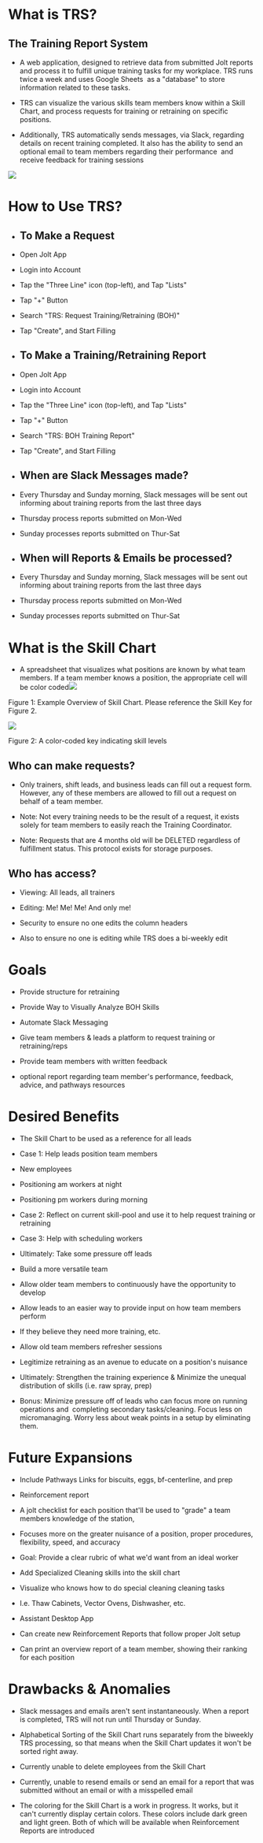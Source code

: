 # What is TRS? 

The Training Report System 
---------------------------

-   A web application, designed to retrieve data from submitted Jolt reports and process it to fulfill unique training tasks for my workplace. TRS runs twice a week and uses Google Sheets  as a "database" to store information related to these tasks. 

-   TRS can visualize the various skills team members know within a Skill Chart, and process requests for training or retraining on specific positions.  

-   Additionally, TRS automatically sends messages, via Slack, regarding details on recent training completed. It also has the ability to send an optional email to team members regarding their performance  and receive feedback for training sessions

![](https://lh7-rt.googleusercontent.com/docsz/AD_4nXcoahz7Dgs2zFOIVevESKCvk2bcqJpDLgyMh461yBbqVZc-UhD2q5z6UANZfdlQiu3LPpx-cldu4dLw2Id8RFoeb_9bWDEs7Ww05kWzvxX3uJfQn86by8uI6GGRN_TPquwNMJswUCX7zohmqMCptb4KIM3B?key=eGq1Bo88XZ_lQ-ZXPu3j4A)

How to Use TRS?
===============

-   To Make a Request
    -----------------

-   Open Jolt App

-   Login into Account

-   Tap the "Three Line" icon (top-left), and Tap "Lists"

-   Tap "+" Button

-   Search "TRS: Request Training/Retraining (BOH)"

-   Tap "Create", and Start Filling

-   To Make a Training/Retraining Report
    ------------------------------------

-   Open Jolt App

-   Login into Account

-   Tap the "Three Line" icon (top-left), and Tap "Lists"

-   Tap "+" Button

-   Search "TRS: BOH Training Report"

-   Tap "Create", and Start Filling

-   When are Slack Messages made?
    -----------------------------

-   Every Thursday and Sunday morning, Slack messages will be sent out informing about training reports from the last three days 

-   Thursday process reports submitted on Mon-Wed

-   Sunday processes reports submitted on Thur-Sat

-   When will Reports & Emails be processed?
    ----------------------------------------

-   Every Thursday and Sunday morning, Slack messages will be sent out informing about training reports from the last three days 

-   Thursday process reports submitted on Mon-Wed

-   Sunday processes reports submitted on Thur-Sat

What is the Skill Chart
=======================

-   A spreadsheet that visualizes what positions are known by what team members. If a team member knows a position, the appropriate cell will be color coded![](https://lh7-rt.googleusercontent.com/docsz/AD_4nXdDUOTOcVnS2ENjP5IoL2DHs84PlQwVSpSxorM4voDNIdJvcA-LoIiqt7RMz235kILNJoAcTp5PuOUd_O5ryo9eBvMwfkpAntX1DO6dCfjRgNSaU-Yf51LRZMmZ4q_-rnf9G1C-3OkbiRmHw0y49fhezHJV?key=eGq1Bo88XZ_lQ-ZXPu3j4A)

Figure 1: Example Overview of Skill Chart. Please reference the Skill Key for Figure 2.

![](https://lh7-rt.googleusercontent.com/docsz/AD_4nXcVMGQowRGqFgI5YIv4jMODFV1FGgNIWGp2f9yFJYuR5o2j_gcTmpIzFZZCBUXVz6jSNN7Znf-QZnxiJLXk1DA8ia712UDXUhPyirw4mNHHDUEbRIRf1EBorofkuI9zeZqpqhsJdQ4Q40qzEsS9dCddtBan?key=eGq1Bo88XZ_lQ-ZXPu3j4A)

Figure 2: A color-coded key indicating skill levels

Who can make requests?
----------------------

-   Only trainers, shift leads, and business leads can fill out a request form. However, any of these members are allowed to fill out a request on behalf of a team member.

-   Note: Not every training needs to be the result of a request, it exists solely for team members to easily reach the Training Coordinator.

-   Note: Requests that are 4 months old will be DELETED regardless of fulfillment status. This protocol exists for storage purposes. 

Who has access?
---------------

-   Viewing: All leads, all trainers

-   Editing: Me! Me! Me! And only me!

-   Security to ensure no one edits the column headers

-   Also to ensure no one is editing while TRS does a bi-weekly edit

Goals
=====

-   Provide structure for retraining

-   Provide Way to Visually Analyze BOH Skills

-   Automate Slack Messaging

-   Give team members & leads a platform to request training or retraining/reps

-   Provide team members with written feedback

-   optional report regarding team member's performance, feedback, advice, and pathways resources

Desired Benefits
================

-   The Skill Chart to be used as a reference for all leads

-   Case 1: Help leads position team members

-   New employees 

-   Positioning am workers at night

-   Positioning pm workers during morning

-   Case 2: Reflect on current skill-pool and use it to help request training or retraining

-   Case 3: Help with scheduling workers

-   Ultimately: Take some pressure off leads

-   Build a more versatile team 

-   Allow older team members to continuously have the opportunity to develop 

-   Allow leads to an easier way to provide input on how team members perform

-   If they believe they need more training, etc.

-   Allow old team members refresher sessions

-   Legitimize retraining as an avenue to educate on a position's nuisance 

-   Ultimately: Strengthen the training experience & Minimize the unequal distribution of skills (i.e. raw spray, prep)

-   Bonus: Minimize pressure off of leads who can focus more on running operations and  completing secondary tasks/cleaning. Focus less on micromanaging. Worry less about weak points in a setup by eliminating them.

Future Expansions
=================

-   Include Pathways Links for biscuits, eggs, bf-centerline, and prep

-   Reinforcement report

-   A jolt checklist for each position that'll be used to "grade" a team members knowledge of the station, 

-   Focuses more on the greater nuisance of a position, proper procedures, flexibility, speed, and accuracy 

-   Goal: Provide a clear rubric of what we'd want from an ideal worker

-   Add Specialized Cleaning skills into the skill chart

-   Visualize who knows how to do special cleaning cleaning tasks

-   I.e. Thaw Cabinets, Vector Ovens, Dishwasher, etc.

-   Assistant Desktop App 

-   Can create new Reinforcement Reports that follow proper Jolt setup

-   Can print an overview report of a team member, showing their ranking for each position 

Drawbacks & Anomalies
=====================

-   Slack messages and emails aren't sent instantaneously. When a report is completed, TRS will not run until Thursday or Sunday.

-   Alphabetical Sorting of the Skill Chart runs separately from the biweekly TRS processing, so that means when the Skill Chart updates it won't be sorted right away.

-   Currently unable to delete employees from the Skill Chart

-   Currently, unable to resend emails or send an email for a report that was submitted without an email or with a misspelled email

-   The coloring for the Skill Chart is a work in progress. It works, but it can't currently display certain colors. These colors include dark green and light green. Both of which will be available when Reinforcement Reports are introduced
